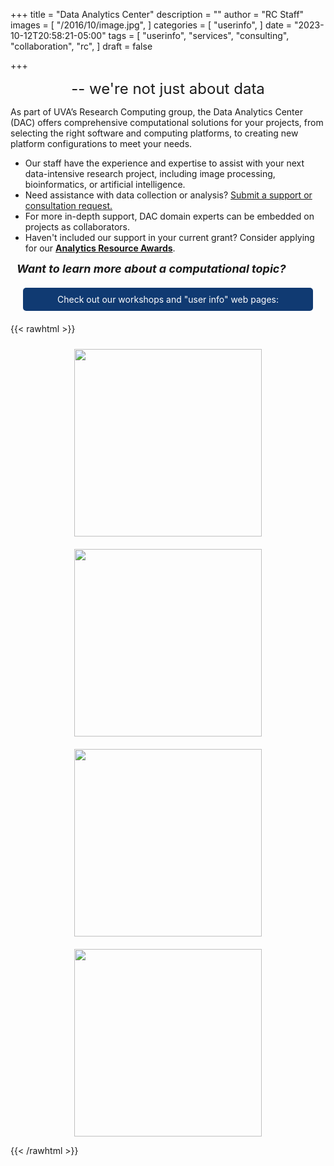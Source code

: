 +++
title = "Data Analytics Center"
description = ""
author = "RC Staff"
images = [
  "/2016/10/image.jpg",
]
categories = [
  "userinfo",
]
date = "2023-10-12T20:58:21-05:00"
tags = [
  "userinfo",
  "services",
  "consulting",
  "collaboration",
  "rc",
]
draft = false

+++

 <p style="text-align: center;"><font size=5><bold>-- we're not just about data</bold></font></p>


 
As part of UVA’s Research Computing group, the Data Analytics Center (DAC) offers comprehensive computational solutions for your projects, from selecting the right software and computing platforms, to creating new platform configurations to meet your needs.


* Our staff have the experience and expertise to assist with your next data-intensive research project, including image processing, bioinformatics, or artificial intelligence.
* Need assistance with data collection or analysis? <a href="/form/support-request/?category=Data%20Analytics">Submit a support or consultation request. </a>
* For more in-depth support, DAC domain experts can be embedded on projects as collaborators.
* Haven't included our support in your current grant?  Consider applying for our **<a href=awards> Analytics Resource Awards</a>**. 

<div style="margin-left: 10px">
  <font size=4><strong><em>Want to learn more about a computational topic?</em></strong></font> 
</div>


<div style="margin: 20px ; padding: 10px; background-color: #103A72; color: white; border-radius: 5px; text-align: center">
  Check out our workshops and "user info" web pages:
</div>



{{< rawhtml >}}

<div style="display: flex; justify-content: space-evenly; flex-wrap: wrap; gap: 10px ">
  <a href="/service/tiers"><img style="margin-top: 10px" src="/images/dac_consultation_request.png" width=300></a>
   <a href="/service/dac/awards"><img style="margin-top: 10px" src="/images/dac_awards.png" width=300></a>
   <a href="/education/workshops/"><img style="margin-top: 10px" src="/images/dac_workshops.png" width=300></a>
   <a href="/userinfo/user-guide/"><img style="margin-top: 10px" src="/images/dac_userinfo.png" width=300></a>
</div>
  

{{< /rawhtml >}}
